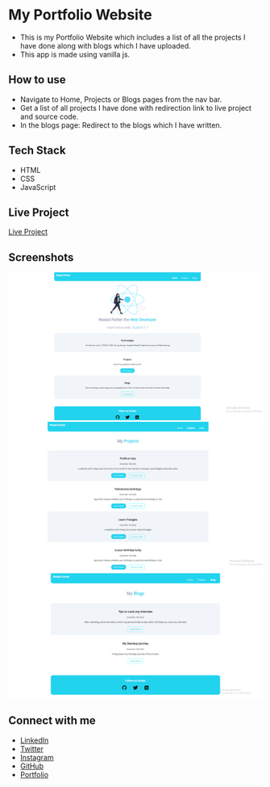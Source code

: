 # My Portfolio Website

- This is my Portfolio Website which includes a list of all the projects I have done along with blogs which I have uploaded.
- This app is made using vanilla js.

## How to use

- Navigate to Home, Projects or Blogs pages from the nav bar.
- Get a list of all projects I have done with redirection link to live project and source code.
- In the blogs page: Redirect to the blogs which I have written.

## Tech Stack

- HTML
- CSS
- JavaScript

## Live Project

[Live Project](https://wadad-parker.netlify.app/)

## Screenshots

![Home](https://raw.githubusercontent.com/WadadParker/My-Website/main/images/websiteOne.PNG)
![Projects](https://raw.githubusercontent.com/WadadParker/My-Website/main/images/websiteTwo.PNG)
![Blogs](https://raw.githubusercontent.com/WadadParker/My-Website/main/images/websiteThree.PNG)

## Connect with me

- [LinkedIn](https://in.linkedin.com/in/wadad-parker-5570671b5)
- [Twitter](https://twitter.com/wadadparker)
- [Instagram](https://www.instagram.com/wadad_parker/)
- [GitHub](https://github.com/WadadParker)
- [Portfolio](https://wadad-parker.netlify.app/)
